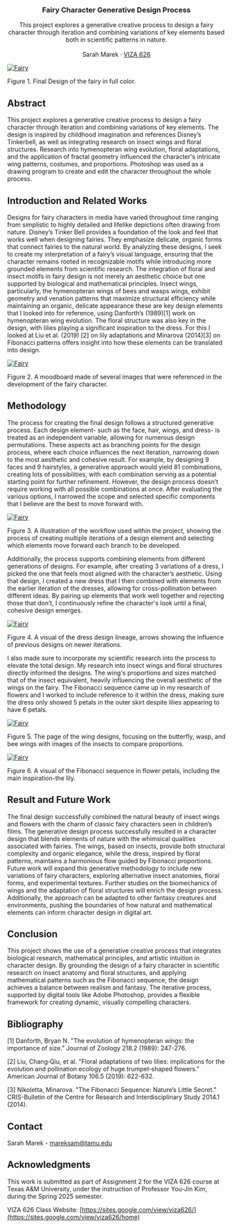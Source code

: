 <!-- Improved compatibility of back to top link: See: https://github.com/othneildrew/Best-README-Template/pull/73 -->
<a id="readme-top"></a>

<!-- PROJECT SHIELDS -->
<!--
*** I'm using markdown "reference style" links for readability.
*** Reference links are enclosed in brackets [ ] instead of parentheses ( ).
*** See the bottom of this document for the declaration of the reference variables
*** for contributors-url, forks-url, etc. This is an optional, concise syntax you may use.
*** https://www.markdownguide.org/basic-syntax/#reference-style-links
-->




<!-- PROJECT LOGO -->
<br />
<div align="center">
  </a>

  <h3 align="center">Fairy Character Generative Design Process </h3>

  <p align="center">
    This project explores a generative creative process to design a fairy character through iteration and combining variations of key elements based both in scientific patterns in nature. 
    <br />
    <br />
    <a >Sarah Marek</a>
    &middot;
    <a href="https://sites.google.com/view/viza626/home">VIZA 626</a>
  </p>
</div>

[![Fairy][images-fig1]](https://example.com)

Figure 1. Final Design of the fairy in full color. 
<!-- Abstract -->
## Abstract
This project explores a generative creative process to design a fairy character through iteration and combining variations of key elements. The design is inspired by childhood imagination and references Disney’s Tinkerbell, as well as integrating research on insect wings and floral structures. Research into hymenopteran wing evolution, floral adaptations, and the application of fractal geometry influenced the character's intricate wing patterns, costumes, and proportions. Photoshop was used as a drawing program to create and edit the character throughout the whole process. 


<!-- Introduction and Related Works -->
## Introduction and Related Works
Designs for fairy characters in media have varied throughout time ranging from simplistic to highly detailed and lifelike depictions often drawing from nature. Disney’s Tinker Bell provides a foundation of the look and feel that works well when designing fairies. They emphasize delicate, organic forms that connect fairies to the natural world. By analyzing these designs, I seek to create my interpretation of a fairy’s visual language, ensuring that the character remains rooted in recognizable motifs while introducing more grounded elements from scientific research.
The integration of floral and insect motifs in fairy design is not merely an aesthetic choice but one supported by biological and mathematical principles. Insect wings, particularly, the hymenopteran wings of bees and wasps wings, exhibit geometry and venation patterns that maximize structural efficiency while maintaining an organic, delicate appearance these are key design elements that I looked into for reference, using  Danforth’s (1989)[1] work on hymenopteran wing evolution. The floral structure was also key in the design, with lilies playing a significant inspiration to the dress. For this I looked at Liu et al. (2019) [2] on lily adaptations and Minarova (2014)[3] on Fibonacci patterns offers insight into how these elements can be translated into design. 

[![Fairy][images-fig2]](https://example.com)

Figure 2. A moodboard made of several images that were referenced in the development of the fairy character. 

## Methodology
The process for creating the final design follows a structured generative process. Each design element- such as the face, hair, wings, and dress- is treated as an independent variable, allowing for numerous design permutations. These aspects act as branching points for the design process, where each choice influences the next iteration, narrowing down to the most aesthetic and cohesive result. For example, by designing 9 faces and 9 hairstyles, a generative approach would yield 81 combinations, creating lots of possibilities, with each combination serving as a potential starting point for further refinement. However, the design process doesn’t require working with all possible combinations at once. After evaluating the various options, I narrowed the scope and selected specific components that I believe are the best to move forward with. 


[![Fairy][images-fig3]](https://example.com)

Figure 3. A illustration of the workflow used within the project, showing the process of creating multiple iterations of a design element and selecting which elements move forward each branch to be developed.  

Additionally, the process supports combining elements from different generations of designs. For example, after creating 3 variations of a dress, I picked the one that feels most aligned with the character’s aesthetic. Using that design, I created a new dress that I then combined with elements from the earlier iteration of the dresses, allowing for cross-pollination between different ideas. By pairing up elements that work well together and rejecting those that don’t, I continuously refine the character's look until a final, cohesive design emerges.


[![Fairy][images-fig4]](https://example.com)

Figure 4. A visual of the dress design lineage, arrows showing the influence of previous designs on newer iterations.

I also made sure to incorporate my scientific research into the process to elevate the total design. My research into insect wings and floral structures directly informed the designs. The wing's proportions and sizes matched that of the insect equivalent, heavily influencing the overall aesthetic of the wings on the fairy. The Fibonacci sequence came up in my research of flowers and I worked to include reference to it within the dress, making sure the dress only showed 5 petals in the outer skirt despite lilies appearing to have 6 petals. 
                                

[![Fairy][images-fig5]](https://example.com)

Figure 5.  The page of the wing designs, focusing on the butterfly, wasp, and bee wings with images of the insects to compare proportions. 

[![Fairy][images-fig6]](https://example.com)

Figure 6.  A visual of the Fibonacci sequence in flower petals, including the main inspiration-the lily. 

## Result and Future Work
The final design successfully combined the natural beauty of insect wings and flowers with the charm of classic fairy characters seen in children’s films. The generative design process successfully resulted in a character design that blends elements of nature with the whimsical qualities associated with fairies. The wings, based on insects, provide both structural complexity and organic elegance, while the dress, inspired by floral patterns, maintains a harmonious flow guided by Fibonacci proportions. 
Future work will expand this generative methodology to include new variations of fairy characters, exploring alternative insect anatomies, floral forms, and experimental textures. Further studies on the biomechanics of wings and the adaptation of floral structures will enrich the design process. Additionally, the approach can be adapted to other fantasy creatures and environments, pushing the boundaries of how natural and mathematical elements can inform character design in digital art.




## Conclusion
This project shows the use of a generative creative process that integrates biological research, mathematical principles, and artistic intuition in character design. By grounding the design of a fairy character in scientific research on insect anatomy and floral structures, and applying mathematical patterns such as the Fibonacci sequence, the design achieves a balance between realism and fantasy. The iterative process, supported by digital tools like Adobe Photoshop, provides a flexible framework for creating dynamic, visually compelling characters. 

<!-- Bibliography -->
## Bibliography 
[1] Danforth, Bryan N. "The evolution of hymenopteran wings: the importance of size." Journal of Zoology 218.2 (1989): 247-276.

[2] Liu, Chang‐Qiu, et al. "Floral adaptations of two lilies: implications for the evolution and pollination ecology of huge trumpet‐shaped flowers." American Journal of Botany 106.5 (2019): 622-632.


[3] Nikoletta, Minarova. "The Fibonacci Sequence: Nature’s Little Secret." CRIS-Bulletin of the Centre for Research and Interdisciplinary Study 2014.1 (2014).



<!-- CONTACT -->
## Contact

Sarah Marek - mareksam@tamu.edu




<!-- ACKNOWLEDGMENTS -->
## Acknowledgments

This work is submitted as part of Assignment 2 for the VIZA 626 course at Texas A&M University, under the instruction of Professor You-Jin Kim, during the Spring 2025 semester.

VIZA 626 Class Website: [https://sites.google.com/view/viza626/](https://sites.google.com/view/viza626/home)

<!-- MARKDOWN LINKS & IMAGES -->
<!-- https://www.markdownguide.org/basic-syntax/#reference-style-links -->
[contributors-shield]: https://img.shields.io/github/contributors/othneildrew/Best-README-Template.svg?style=for-the-badge
[contributors-url]: https://github.com/othneildrew/Best-README-Template/graphs/contributors
[forks-shield]: https://img.shields.io/github/forks/othneildrew/Best-README-Template.svg?style=for-the-badge
[forks-url]: https://github.com/othneildrew/Best-README-Template/network/members
[stars-shield]: https://img.shields.io/github/stars/othneildrew/Best-README-Template.svg?style=for-the-badge
[stars-url]: https://github.com/othneildrew/Best-README-Template/stargazers
[issues-shield]: https://img.shields.io/github/issues/othneildrew/Best-README-Template.svg?style=for-the-badge
[issues-url]: https://github.com/othneildrew/Best-README-Template/issues
[license-shield]: https://img.shields.io/github/license/othneildrew/Best-README-Template.svg?style=for-the-badge
[license-url]: https://github.com/othneildrew/Best-README-Template/blob/master/LICENSE.txt
[linkedin-shield]: https://img.shields.io/badge/-LinkedIn-black.svg?style=for-the-badge&logo=linkedin&colorB=555
[linkedin-url]: https://linkedin.com/in/othneildrew
[product-screenshot]: images/screenshot.png
[images-fig1]: images/fig1.png
[images-fig2]: images/fig2.png
[images-fig3]: images/fig3.png
[images-fig4]: images/fig4.png
[images-fig5]: images/fig5.png
[images-fig6]: images/fig6.png
[Next.js]: https://img.shields.io/badge/next.js-000000?style=for-the-badge&logo=nextdotjs&logoColor=white
[Next-url]: https://nextjs.org/
[React.js]: https://img.shields.io/badge/React-20232A?style=for-the-badge&logo=react&logoColor=61DAFB
[React-url]: https://reactjs.org/
[Vue.js]: https://img.shields.io/badge/Vue.js-35495E?style=for-the-badge&logo=vuedotjs&logoColor=4FC08D
[Vue-url]: https://vuejs.org/
[Angular.io]: https://img.shields.io/badge/Angular-DD0031?style=for-the-badge&logo=angular&logoColor=white
[Angular-url]: https://angular.io/
[Svelte.dev]: https://img.shields.io/badge/Svelte-4A4A55?style=for-the-badge&logo=svelte&logoColor=FF3E00
[Svelte-url]: https://svelte.dev/
[Laravel.com]: https://img.shields.io/badge/Laravel-FF2D20?style=for-the-badge&logo=laravel&logoColor=white
[Laravel-url]: https://laravel.com
[Bootstrap.com]: https://img.shields.io/badge/Bootstrap-563D7C?style=for-the-badge&logo=bootstrap&logoColor=white
[Bootstrap-url]: https://getbootstrap.com
[JQuery.com]: https://img.shields.io/badge/jQuery-0769AD?style=for-the-badge&logo=jquery&logoColor=white
[JQuery-url]: https://jquery.com 
